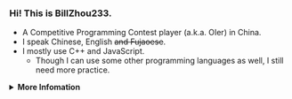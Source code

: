 ### Hi! This is BillZhou233.

- A Competitive Programming Contest player (a.k.a. OIer) in China.
- I speak Chinese, English ~~and Fujaoese~~.
- I mostly use C++ and JavaScript.
  - Though I can use some other programming languages as well, I still need more practice.

<details><summary><b>More Infomation</b></summary>

- I prefer to use [Visual Studio Code](https://code.visualstudio.com/) in Windows 10.
- I like playing Rhythm Games, and sometimes make custom charts.
- I have to rely on others when writing in English most of the time.
- Ask me anything [here](https://github.com/BillZhou233/BillZhou233/issues).
  - I may be slow to respond, but I will try to reply faster.
- BillZhou233 is the CUTEST!!1111

</details>

<!--
**BillZhou233/BillZhou233** is a ✨ _special_ ✨ repository because its `README.md` (this file) appears on your GitHub profile.

Here are some ideas to get you started:

- 🔭 I’m currently working on ...
- 🌱 I’m currently learning ...
- 👯 I’m looking to collaborate on ...
- 🤔 I’m looking for help with ...
- 💬 Ask me about ...
- 📫 How to reach me: ...
- 😄 Pronouns: ...
- ⚡ Fun fact: ...
-->
